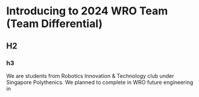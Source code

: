 # Introducing to 2024 WRO Team (Team Differential) 
## H2
### h3


We are students from Robotics Innovation & Technology club under Singapore Polythenics. We planned to complete in WRO future engineering in 


<!---
LucasAung04/LucasAung04 is a ✨ special ✨ repository because its `README.md` (this file) appears on your GitHub profile.
You can click the Preview link to take a look at your changes.
--->
